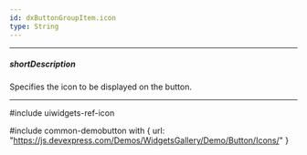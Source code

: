 ```yaml
---
id: dxButtonGroupItem.icon
type: String
---
```

---
##### shortDescription
Specifies the icon to be displayed on the button.

---
#include uiwidgets-ref-icon

#include common-demobutton with {
    url: "https://js.devexpress.com/Demos/WidgetsGallery/Demo/Button/Icons/"
}